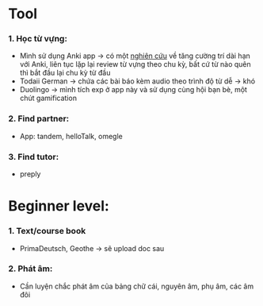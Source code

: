 # Tool
### 1. Học từ vựng:
+ Mình sử dụng Anki app -> có một [nghiên cứu](https://augmentingcognition.com/ltm.html) về tăng cường trí dài hạn với Anki, liên tục lặp lại review từ vựng theo chu kỳ, bất cứ từ nào quên thì bắt đầu lại chu kỳ từ đầu
+ Todaii German -> chứa các bài báo kèm audio theo trình độ từ dễ -> khó
+ Duolingo -> mình tích exp ở app này và sử dụng cùng hội bạn bè, một chút gamification
### 2. Find partner:
+ App: tandem, helloTalk, omegle
### 3. Find tutor:
+ preply

# Beginner level:
### 1. Text/course book
+ PrimaDeutsch, Geothe -> sẽ upload doc sau
### 2. Phát âm:
+ Cần luyện chắc phát âm của bảng chữ cái, nguyên âm, phụ âm, các âm đôi

